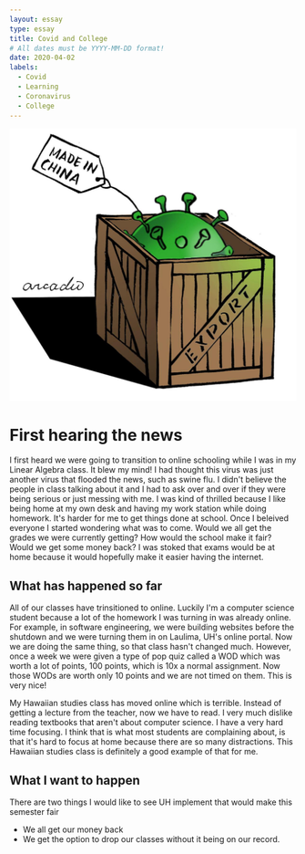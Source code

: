 ```yaml
---
layout: essay
type: essay
title: Covid and College
# All dates must be YYYY-MM-DD format!
date: 2020-04-02
labels:
  - Covid
  - Learning
  - Coronavirus
  - College
---
```


<img class="ui left medium floated image" src="../images/covid.jpg">

<h1>First hearing the news</h1>
  I first heard we were going to transition to online schooling while I was in my Linear Algebra class.  It blew my mind!  I had thought this virus was just another virus that flooded the news, such as swine flu. I didn't believe the people in class talking about it and I had to ask over and over if they were being serious or just messing with me.  I was kind of thrilled because I like being home at my own desk and having my work station while doing homework. It's harder for me to get things done at school.  Once I beleived everyone I started wondering what was to come.  Would we all get the grades we were currently getting? How would the school make it fair?  Would we get some money back? I was stoked that exams would be at home because it would hopefully make it easier having the internet.
  
<h2>What has happened so far</h2>
  All of our classes have trinsitioned to online.  Luckily I'm a computer science student because a lot of the homework I was turning in was already online.  For example, in software engineering, we were building websites before the shutdown and we were turning them in on Laulima, UH's online portal.  Now we are doing the same thing, so that class hasn't changed much.  However, once a week we were given a type of pop quiz called a WOD which was worth a lot of points, 100 points, which is 10x a normal assignment.  Now those WODs are worth only 10 points and we are not timed on them.  This is very nice!
  
  My Hawaiian studies class has moved online which is terrible.  Instead of getting a lecture from the teacher, now we have to read.  I very much dislike reading textbooks that aren't about computer science.  I have a very hard time focusing.  I think that is what most students are complaining about, is that it's hard to focus at home because there are so many distractions.  This Hawaiian studies class is definitely a good example of that for me.
  
 <h2>What I want to happen</h2>
 There are two things I would like to see UH implement that would make this semester fair
 <ul>
  <li>We all get our money back</li>
  <li>We get the option to drop our classes without it being on our record.</li>
  </ul>
